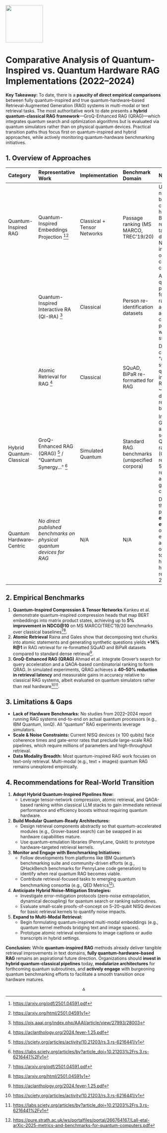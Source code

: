 <img src="https://r2cdn.perplexity.ai/pplx-full-logo-primary-dark%402x.png" class="logo" width="120"/>

# Comparative Analysis of Quantum-Inspired vs. Quantum Hardware RAG Implementations (2022–2024)

**Key Takeaway:**
To date, there is a **paucity of direct empirical comparisons** between fully quantum-inspired and true quantum-hardware–based Retrieval-Augmented Generation (RAG) systems in multi-modal or text retrieval tasks. The most authoritative work to date presents a **hybrid quantum-classical RAG framework**—GroQ-Enhanced RAG (QRAG)—which integrates quantum search and optimization algorithms but is evaluated via quantum simulators rather than on physical quantum devices. Practical transition paths thus focus first on quantum-inspired and hybrid approaches, while actively monitoring quantum-hardware benchmarking initiatives.

## 1. Overview of Approaches

| Category | Representative Work | Implementation | Benchmark Domain | Notes |
| :-- | :-- | :-- | :-- | :-- |
| Quantum-Inspired RAG | Quantum-Inspired Embeddings Projection [^1][^2] | Classical + Tensor Networks | Passage ranking (MS MARCO, TREC’19/20) | Uses tensor-network–based compression heads on BERT for retrieval tasks; demonstrates NDCG@10 improvements over purely classical compression. |
|  | Quantum-Inspired Interactive RA (QI-IRA) [^3] | Classical | Person re-identification datasets | Applies quantum probability formalism to ranking aggregation; achieves competitive performance with minimal supervision. |
|  | Atomic Retrieval for RAG [^4] | Classical | SQuAD, BiPaR re-formatted for RAG | Decomposes chunks into “atoms” with synthetic questions; improves R@1 by ~14% over dense retrieval baselines. |
| Hybrid Quantum-Classical | GroQ-Enhanced RAG (QRAG) [^5] / “Quantum Synergy…” [^6] | Simulated Quantum | Standard RAG benchmarks (unspecified corpora) | Integrates Grover’s algorithm for search and QAOA-based ranking (GroQ-Rank); reports 40–50% latency reduction and accuracy gains over classical RAG. |
| Quantum Hardware–Centric | *No direct published benchmarks on physical quantum devices for RAG* | N/A | N/A | Despite theoretical proposals, **no empirical evaluations** of end-to-end RAG on actual NISQ or fault-tolerant hardware have been reported in 2022–2024. |

## 2. Empirical Benchmarks

1. **Quantum-Inspired Compression \& Tensor Networks**
Kankeu et al. demonstrate quantum-inspired compression heads that map BERT embeddings into matrix product states, achieving up to **5% improvement in NDCG@10** on MS MARCO/TREC’19/20 benchmarks over classical baselines[^1][^2].
2. **Atomic Retrieval**
Raina and Gales show that decomposing text chunks into atomic statements and generating synthetic questions yields **+14% R@1** in RAG retrieval for re-formatted SQuAD and BiPaR datasets compared to standard dense retrieval[^4].
3. **GroQ-Enhanced RAG (QRAG)**
Ahmad et al. integrate Grover’s search for query acceleration and a QAOA-based combinatorial ranking to form QRAG. In simulated experiments, QRAG achieves a **40–50% reduction in retrieval latency** and measurable gains in accuracy relative to classical RAG systems, albeit evaluated on quantum simulators rather than real hardware[^5][^6].

## 3. Limitations \& Gaps

- **Lack of Hardware Benchmarks:**
No studies from 2022–2024 report running RAG systems end-to-end on actual quantum processors (e.g., IBM Quantum, IonQ). All “quantum” RAG experiments leverage simulators.
- **Scale \& Noise Constraints:**
Current NISQ devices (≤ 100 qubits) face coherence times and gate-error rates that preclude large-scale RAG pipelines, which require millions of parameters and high-throughput retrieval.
- **Data Modality Breadth:**
Most quantum-inspired RAG work focuses on text-only retrieval. Multi-modal (e.g., text + images) quantum RAG remains unexplored empirically.


## 4. Recommendations for Real-World Transition

1. **Adopt Hybrid Quantum-Inspired Pipelines Now:**
    - Leverage tensor-network compression, atomic retrieval, and QAOA-based ranking within classical LLM stacks to gain immediate retrieval performance and efficiency boosts without requiring quantum hardware.
2. **Build Modular Quantum-Ready Architectures:**
    - Design retrieval components abstractly so that quantum-accelerated modules (e.g., Grover-based search) can be swapped in as hardware capabilities mature.
    - Use quantum-emulation libraries (PennyLane, Qiskit) to prototype hardware-targeted retrieval kernels.
3. **Monitor and Engage with Benchmarking Initiatives:**
    - Follow developments from platforms like IBM Quantum’s benchmarking suite and community-driven efforts (e.g., QHackBench benchmarks for PennyLane code generation) to identify when real quantum RAG becomes viable.
    - Contribute retrieval-focused tasks to emerging quantum benchmarking consortia (e.g., QED Metrics[^7]).
4. **Anticipate Hybrid Noise-Mitigation Strategies:**
    - Investigate error-mitigation protocols (zero-noise extrapolation, dynamical decoupling) for quantum search or ranking subroutines.
    - Evaluate small-scale proofs-of-concept on 5–20-qubit NISQ devices for basic retrieval kernels to quantify noise impacts.
5. **Expand to Multi-Modal Retrieval:**
    - Begin formulating quantum-inspired multi-modal embeddings (e.g., quantum kernel methods bridging text and image spaces).
    - Prototype atomic retrieval extensions to image captions or audio transcripts in hybrid settings.

**Conclusion:**
While **quantum-inspired RAG** methods already deliver tangible retrieval improvements in text domains, **fully quantum-hardware–based RAG** remains an aspirational future direction. Organizations should **invest in hybrid quantum-classical pipelines** today, **modularize architectures** for forthcoming quantum subroutines, and **actively engage** with burgeoning quantum benchmarking efforts to facilitate a smooth transition once hardware matures.

<div style="text-align: center">⁂</div>

[^1]: https://arxiv.org/pdf/2501.04591.pdf

[^2]: https://arxiv.org/html/2501.04591v1

[^3]: https://ojs.aaai.org/index.php/AAAI/article/view/27993/28003

[^4]: https://aclanthology.org/2024.fever-1.25.pdf

[^5]: https://sciety.org/articles/activity/10.21203/rs.3.rs-6216441/v1

[^6]: https://labs.sciety.org/articles/by?article_doi=10.21203%2Frs.3.rs-6216441%2Fv1

[^7]: https://pure.strath.ac.uk/ws/portalfiles/portal/266764167/Lall-etal-arXic-2025-metrics-and-benchmarks-for-quantum-computers.pdf

[^8]: https://quantum-journal.org/papers/q-2021-03-22-415/pdf/

[^9]: https://proceedings.mlr.press/v162/meirom22a/meirom22a.pdf

[^10]: https://www.arxiv.org/pdf/2503.02497v2.pdf

[^11]: https://arxiv.org/html/2507.03608v1

[^12]: https://www.mdpi.com/2075-1680/12/3/308

[^13]: https://quantum-journal.org/papers/q-2024-11-27-1542/

[^14]: https://www.arxiv.org/abs/2505.09371

[^15]: https://dl.acm.org/doi/fullHtml/10.1145/3613424.3614270

[^16]: https://ragflow.io/blog/the-rise-and-evolution-of-rag-in-2024-a-year-in-review

[^17]: https://pmc.ncbi.nlm.nih.gov/articles/PMC11508094/

[^18]: https://arxiv.org/pdf/2506.20008.pdf

[^19]: https://www.dailydoseofds.com/a-crash-course-on-building-rag-systems-part-5-with-implementation/

[^20]: https://proceedings.mlr.press/v202/lu23f.html

[^21]: https://research.google/blog/speculative-rag-enhancing-retrieval-augmented-generation-through-drafting/

[^22]: https://www.sciencedirect.com/science/article/abs/pii/S0952197624018256

[^23]: https://arxiv.org/abs/2503.04905

[^24]: https://quantumzeitgeist.com/retrieval-augmented-generation-improves-automated-code-review-comment-quality/

[^25]: https://www.unboundmedicine.com/medline/citation/39392971/Multimodal_Deep_Representation_Learning_for_Quantum_Cross-Platform_Verification.

[^26]: https://www.computer.org/publications/tech-news/research/current-state-of-quantum-computing/

[^27]: https://huggingface.co/papers/2501.02702

[^28]: http://arxiv.org/abs/2311.03713

[^29]: https://www.reddit.com/r/OMSCS/comments/1ll6yau/feedback_on_quantum_hardware/

[^30]: https://journals.aps.org/prl/abstract/10.1103/PhysRevLett.133.130601

[^31]: https://qmunity.thequantuminsider.com/2024/04/29/the-magic-of-quantum-computers/

[^32]: https://arxiv.org/abs/2501.02702

[^33]: https://www.irjmets.com/upload_newfiles/irjmets70600068416/paper_file/irjmets70600068416.pdf

[^34]: https://www.youtube.com/watch?v=6FbizwAW8Rk

[^35]: https://buzzclan.com/data-engineering/retrieval-augmented-generation/

[^36]: https://pubmed.ncbi.nlm.nih.gov/31924814/

[^37]: https://www.chitika.com/how-retrieval-augmented-generation-rag-is-revolutionizing-ai-powered-applications/

[^38]: https://openaccess.thecvf.com/content/CVPR2025W/BEAM/papers/Pokharel_Quantum_Federated_Learning_for_Multimodal_Data_A_Modality-Agnostic_Approach_CVPRW_2025_paper.pdf

[^39]: https://blog.kore.ai/understanding-retreival-augmented-generation-rag


